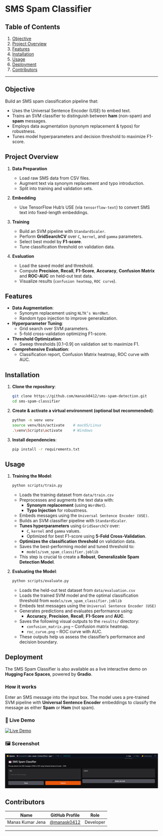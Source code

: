 # SMS Spam Classifier

## Table of Contents
1. [Objective](#objective)  
2. [Project Overview](#project-overview)  
3. [Features](#features)
4. [Installation](#installation)  
5. [Usage](#usage)
6. [Deployment](#deployment)
7. [Contributors](#contributors)

---

## Objective
Build an SMS spam classification pipeline that:
- Uses the Universal Sentence Encoder (USE) to embed text.
- Trains an SVM classifier to distinguish between **ham** (non-spam) and **spam** messages.
- Employs data augmentation (synonym replacement & typos) for robustness.
- Tunes model hyperparameters and decision threshold to maximize F1-score.

## Project Overview
1. **Data Preparation**  
   - Load raw SMS data from CSV files.  
   - Augment text via synonym replacement and typo introduction.  
   - Split into training and validation sets.

2. **Embedding**  
   - Use TensorFlow Hub’s USE (via `tensorflow-text`) to convert SMS text into fixed-length embeddings.

3. **Training**  
   - Build an SVM pipeline with `StandardScaler`.  
   - Perform **GridSearchCV** over `C`, `kernel`, and `gamma` parameters.  
   - Select best model by **F1-score**.  
   - Tune classification threshold on validation data.

4. **Evaluation**  
   - Load the saved model and threshold.  
   - Compute **Precision**, **Recall**, **F1-Score**, **Accuracy**, **Confusion Matrix** and **ROC-AUC** on held-out test data.  
   - Visualize results (`confusion heatmap`, `ROC curve`).

## Features
- **Data Augmentation**:  
  - Synonym replacement using `NLTK’s WordNet`.  
  - Random typo injection to improve generalization.
- **Hyperparameter Tuning**:  
  - Grid search over SVM parameters.  
  - 5-fold cross-validation optimizing F1-score.
- **Threshold Optimization**:  
  - Sweep thresholds [0.1–0.9] on validation set to maximize F1.
- **Comprehensive Evaluation**:  
  - Classification report, Confusion Matrix heatmap, ROC curve with AUC.

## Installation
  1. **Clone the repository**:
     ```bash
     git clone https://github.com/manask0412/sms-spam-detection.git
     cd sms-spam-classifier
     ```
  2. **Create & activate a virtual environment (optional but recommended)**:
     ```bash
     python -m venv venv
     source venv/bin/activate    # macOS/Linux
     .\venv\Scripts\activate     # Windows
     ```
  3. **Install dependencies**:
     ```bash
     pip install -r requirements.txt
     ```
## Usage
  1. **Training the Model**:
     ```bash
     python scripts/train.py
     ```
      - Loads the training dataset from `data/train.csv`
      - Preprocesses and augments the text data with:
         - **Synonym replacement** (using `WordNet`).
         - **Typo Injection** for robustness.
      - Embeds messages using the `Universal Sentence Encoder (USE)`.
      - Builds an SVM classifier pipeline with `StandardScaler`.
      - **Tunes hyperparameters** using `GridSearchCV` over:
         - `C`, `kernel` and `gamma` values.
         - Optimized for best F1-score using **5-Fold** **Cross-Validation**.
      - **Optimizes the classification threshold** on validation data.
      - Saves the best-performing model and tuned threshold to:
         - `models/svm_spam_classifier.joblib`
      - This step is crucial to create a **Robust**, **Generalizable Spam Detection Model**.

  2. **Evaluating the Model**:
     ```bash
     python scripts/evaluate.py
     ```
     - Loads the held-out test dataset from `data/evaluation.csv`
     - Loads the trained SVM model and the optimal classification threshold from `models/svm_spam_classifier.joblib`
     - Embeds test messages using the `Universal Sentence Encoder (USE)`
     - Generates predictions and evaluates performance using:
        - **Accuracy**, **Precision**, **Recall**, **F1-Score** and **AUC**.
     - Saves the following visual outputs to the `results/` directory:
        - `confusion_matrix.png` – Confusion matrix heatmap.
        - `roc_curve.png` – ROC curve with AUC.
     - These outputs help us assess the classifier’s performance and decision boundary.

## Deployment
The SMS Spam Classifier is also available as a live interactive demo on **Hugging Face Spaces**, powered by **Gradio**.
   
### How it works
Enter an SMS message into the input box. The model uses a pre-trained SVM pipeline with **Universal Sentence Encoder** embeddings to classify the message as either **Spam** or **Ham** (not spam).
   
### 🔗 Live Demo
[![Live Demo](https://img.shields.io/badge/Live%20Demo-On%20HuggingFace-blue?style=flat-square&logo=huggingface)](https://huggingface.co/spaces/manas0412/sms-spam-classifier-app)

### 🖼️ Screenshot
![App Screenshot](results/demo_screenshot.png)


## Contributors

| Name            | GitHub Profile                       | Role            |
|-----------------|--------------------------------------|-----------------|
| Manas Kumar Jena | [@manask0412](https://github.com/manask0412) | Developer|
---

